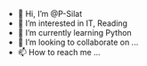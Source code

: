 - 👋 Hi, I’m @P-Silat
- 👀 I’m interested in IT, Reading
- 🌱 I’m currently learning Python
- 💞️ I’m looking to collaborate on ...
- 📫 How to reach me ...

<!---
P-Silat/P-Silat is a ✨ special ✨ repository because its `README.md` (this file) appears on your GitHub profile.
You can click the Preview link to take a look at your changes.
--->
